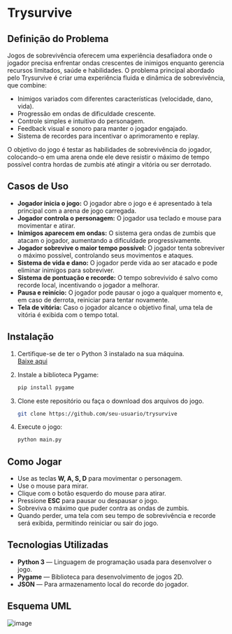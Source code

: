 # Trysurvive

## Definição do Problema

Jogos de sobrevivência oferecem uma experiência desafiadora onde o jogador precisa enfrentar ondas crescentes de inimigos enquanto gerencia recursos limitados, saúde e habilidades. O problema principal abordado pelo Trysurvive é criar uma experiência fluida e dinâmica de sobrevivência, que combine:

- Inimigos variados com diferentes características (velocidade, dano, vida).
- Progressão em ondas de dificuldade crescente.
- Controle simples e intuitivo do personagem.
- Feedback visual e sonoro para manter o jogador engajado.
- Sistema de recordes para incentivar o aprimoramento e replay.

O objetivo do jogo é testar as habilidades de sobrevivência do jogador, colocando-o em uma arena onde ele deve resistir o máximo de tempo possível contra hordas de zumbis até atingir a vitória ou ser derrotado.

## Casos de Uso

- **Jogador inicia o jogo:** O jogador abre o jogo e é apresentado à tela principal com a arena de jogo carregada.
- **Jogador controla o personagem:** O jogador usa teclado e mouse para movimentar e atirar.
- **Inimigos aparecem em ondas:** O sistema gera ondas de zumbis que atacam o jogador, aumentando a dificuldade progressivamente.
- **Jogador sobrevive o maior tempo possível:** O jogador tenta sobreviver o máximo possível, controlando seus movimentos e ataques.
- **Sistema de vida e dano:** O jogador perde vida ao ser atacado e pode eliminar inimigos para sobreviver.
- **Sistema de pontuação e recorde:** O tempo sobrevivido é salvo como recorde local, incentivando o jogador a melhorar.
- **Pausa e reinício:** O jogador pode pausar o jogo a qualquer momento e, em caso de derrota, reiniciar para tentar novamente.
- **Tela de vitória:** Caso o jogador alcance o objetivo final, uma tela de vitória é exibida com o tempo total.

## Instalação

1. Certifique-se de ter o Python 3 instalado na sua máquina.  
   [Baixe aqui](https://www.python.org/downloads/)

2. Instale a biblioteca Pygame:  
   ```bash
   pip install pygame
   
3. Clone este repositório ou faça o download dos arquivos do jogo.
   ```bash
   git clone https://github.com/seu-usuario/trysurvive

5. Execute o jogo:
   ```bash
   python main.py

## Como Jogar

- Use as teclas **W, A, S, D** para movimentar o personagem.
- Use o mouse para mirar.
- Clique com o botão esquerdo do mouse para atirar.
- Pressione **ESC** para pausar ou despausar o jogo.
- Sobreviva o máximo que puder contra as ondas de zumbis.
- Quando perder, uma tela com seu tempo de sobrevivência e recorde será exibida, permitindo reiniciar ou sair do jogo.

## Tecnologias Utilizadas

- **Python 3** — Linguagem de programação usada para desenvolver o jogo.
- **Pygame** — Biblioteca para desenvolvimento de jogos 2D.
- **JSON** — Para armazenamento local do recorde do jogador.

## Esquema UML
![image](https://github.com/user-attachments/assets/52eebd16-9adf-45f5-9bed-ff57361fc8ab)

